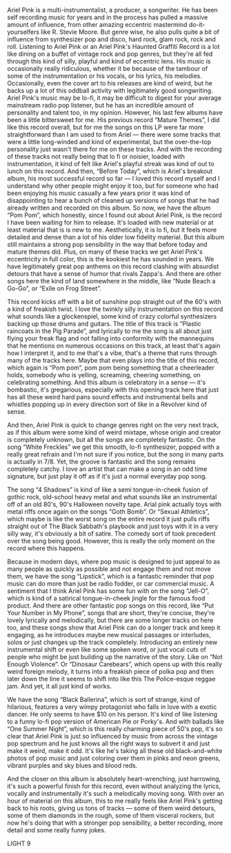 Ariel Pink is a multi-instrumentalist, a producer, a songwriter. He has been self recording music for years and in the process has pulled a massive amount of influence, from other amazing eccentric mastermind do-it-yourselfers like R. Stevie Moore. But genre wise, he also pulls quite a bit of influence from synthesizer pop and disco, hard rock, glam rock, rock and roll. Listening to Ariel Pink or an Ariel Pink's Haunted Graffiti Record is a lot like dining on a buffet of vintage rock and pop genres, but they're all fed through this kind of silly, playful and kind of eccentric lens. His music is occasionally really ridiculous, whether it be because of the tambour of some of the instrumentation or his vocals, or his lyrics, his melodies. Occasionally, even the cover art to his releases are kind of weird, but he backs up a lot of this oddball activity with legitimately good songwriting. Ariel Pink's music may be lo-fi, it may be difficult to digest for your average mainstream radio pop listener, but he has an incredible amount of personality and talent too, in my opinion. However, his last few albums have been a little bittersweet for me. His previous record “Mature Themes”, I did like this record overall, but for me the songs on this LP were far more straightforward than I am used to from Ariel — there were some tracks that were a little long-winded and kind of experimental, but the over-the-top personality just wasn't there for me on these tracks. And with the recording of these tracks not really being that lo fi or noisier, loaded with instrumentation, it kind of felt like Ariel's playful streak was kind of out to lunch on this record. And then, “Before Today”, which is Ariel's breakout album, his most successful record so far — I loved this record myself and I understand why other people might enjoy it too, but for someone who had been enjoying his music casually a few years prior it was kind of disappointing to hear a bunch of cleaned up versions of songs that he had already written and recorded on this album. So now, we have the album “Pom Pom”, which honestly, since I found out about Ariel Pink, is the record I have been waiting for him to release. It's loaded with new material or at least material that is is new to me. Aesthetically, it is lo fi, but it feels more detailed and dense than a lot of his older low fidelity material. But this album still maintains a strong pop sensibility in the way that before today and mature themes did. Plus, on many of these tracks we get Ariel Pink's eccentricity in full color, this is the kookiest he has sounded in years. We have legitimately great pop anthems on this record clashing with absurdist detours that have a sense of humor that rivals Zappa's. And there are other songs here the kind of land somewhere in the middle, like “Nude Beach a Go-Go”, or “Exile on Frog Street”.

This record kicks off with a bit of sunshine pop straight out of the 60's with a kind of freakish twist. I love the twinkly silly instrumentation on this record what sounds like a glockenspiel, some kind of crazy colorful synthesizers backing up those drums and guitars. The title of this track is “Plastic raincoats in the Pig Parade”, and lyrically to me the song is all about just flying your freak flag and not falling into conformity with the mannequins that he mentions on numerous occasions on this track, at least that's again how I interpret it, and to me that's a vibe, that's a theme that runs through many of the tracks here. Maybe that even plays into the title of this record, which again is “Pom pom”, pom pom being something that a cheerleader holds, somebody who is yelling, screaming, cheering something, on celebrating something. And this album is celebratory in a sense — it's bombastic, it's gregarious, especially with this opening track here that just has all these weird hard pans sound effects and instrumental bells and whistles popping up in every direction sort of like in a Revolver kind of sense.

And then, Ariel Pink is quick to change genres right on the very next track, as if this album were some kind of weird mixtape, whose origin and creator is completely unknown, but all the songs are completely fantastic. On the song “White Freckles” we get this smooth, lo-fi synthesizer, popped with a really great refrain and I'm not sure if you notice, but the song in many parts is actually in 7/8. Yet, the groove is fantastic and the song remains completely catchy. I love an artist that can make a song in an odd time signature, but just play it off as if it's just a normal everyday pop song.

The song “4 Shadows” is kind of like a semi tongue-in-cheek fusion of gothic rock, old-school heavy metal and what sounds like an instrumental off of an old 80's, 90's Halloween novelty tape. Arial pink actually toys with metal riffs once again on the songs “Goth Bomb”. Or “Sexual Athletics”, which maybe is like the worst song on the entire record it just pulls riffs straight out of The Black Sabbath's playbook and just toys with it in a very silly way, it's obviously a bit of satire. The comedy sort of took precedent over the song being good. However, this is really the only moment on the record where this happens.

Because in modern days, where pop music is designed to just appeal to as many people as quickly as possible and not engage them and not move them, we have the song “Lipstick”, which is a fantastic reminder that pop music can do more than just be radio fodder, or car commercial music. A sentiment that I think Ariel Pink has some fun with on the song “Jell-O”, which is kind of a satirical tongue-in-cheek jingle for the famous food product. And there are other fantastic pop songs on this record, like “Put Your Number in My Phone”, songs that are short, they're concise, they're lovely lyrically and melodically, but there are some longer tracks on here too, and these songs show that Ariel Pink can do a longer track and keep it engaging, as he introduces maybe new musical passages or interludes, solos or just changes up the track completely. Introducing an entirely new instrumental shift or even like some spoken word, or just vocal cuts of people who might be just building up the narrative of the story. Like on “Not Enough Violence”. Or “Dinosaur Carebears”, which opens up with this really weird foreign melody, it turns into a freakish piece of polka pop and then later down the line it seems to shift into like this The Police-esque reggae jam. And yet, it all just kind of works.

We have the song “Black Ballerina”, which is sort of strange, kind of hilarious, features a very wimpy protagonist who falls in love with a exotic dancer. He only seems to have $10 on his person. It's kind of like listening to a funny lo-fi pop version of American Pie or Porky's. And with ballads like “One Summer Night”, which is this really charming piece of 50's pop, it's so clear that Ariel Pink is just so influenced by music from across the vintage pop spectrum and he just knows all the right ways to subvert it and just make it weird, make it odd. It's like he's taking all these old black-and-white photos of pop music and just coloring over them in pinks and neon greens, vibrant purples and sky blues and blood reds.

And the closer on this album is absolutely heart-wrenching, just harrowing, it's such a powerful finish for this record, even without analyzing the lyrics, vocally and instrumentally it's such a melodically moving song. With over an hour of material on this album, this to me really feels like Ariel Pink's getting back to his roots, giving us tons of tracks — some of them weird detours, some of them diamonds in the rough, some of them visceral rockers, but now he's doing that with a stronger pop sensibility, a better recording, more detail and some really funny jokes.

LIGHT 9

